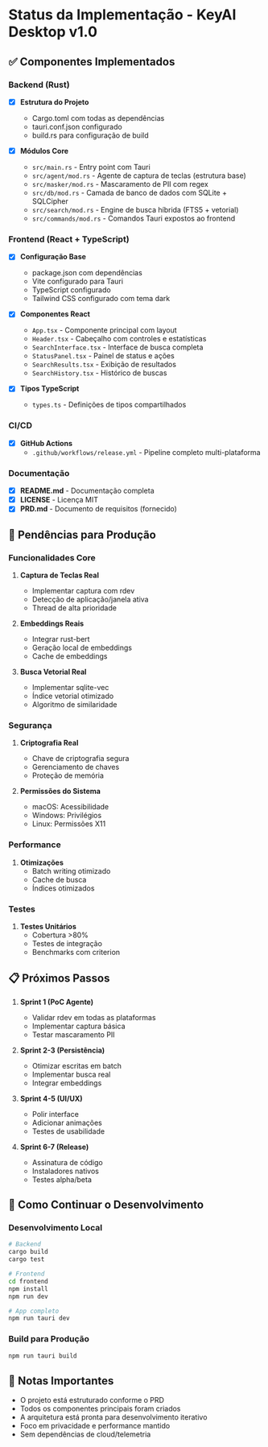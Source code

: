 # Status da Implementação - KeyAI Desktop v1.0

## ✅ Componentes Implementados

### Backend (Rust)
- [x] **Estrutura do Projeto**
  - Cargo.toml com todas as dependências
  - tauri.conf.json configurado
  - build.rs para configuração de build

- [x] **Módulos Core**
  - `src/main.rs` - Entry point com Tauri
  - `src/agent/mod.rs` - Agente de captura de teclas (estrutura base)
  - `src/masker/mod.rs` - Mascaramento de PII com regex
  - `src/db/mod.rs` - Camada de banco de dados com SQLite + SQLCipher
  - `src/search/mod.rs` - Engine de busca híbrida (FTS5 + vetorial)
  - `src/commands/mod.rs` - Comandos Tauri expostos ao frontend

### Frontend (React + TypeScript)
- [x] **Configuração Base**
  - package.json com dependências
  - Vite configurado para Tauri
  - TypeScript configurado
  - Tailwind CSS configurado com tema dark

- [x] **Componentes React**
  - `App.tsx` - Componente principal com layout
  - `Header.tsx` - Cabeçalho com controles e estatísticas
  - `SearchInterface.tsx` - Interface de busca completa
  - `StatusPanel.tsx` - Painel de status e ações
  - `SearchResults.tsx` - Exibição de resultados
  - `SearchHistory.tsx` - Histórico de buscas

- [x] **Tipos TypeScript**
  - `types.ts` - Definições de tipos compartilhados

### CI/CD
- [x] **GitHub Actions**
  - `.github/workflows/release.yml` - Pipeline completo multi-plataforma

### Documentação
- [x] **README.md** - Documentação completa
- [x] **LICENSE** - Licença MIT
- [x] **PRD.md** - Documento de requisitos (fornecido)

## 🚧 Pendências para Produção

### Funcionalidades Core
1. **Captura de Teclas Real**
   - Implementar captura com rdev
   - Detecção de aplicação/janela ativa
   - Thread de alta prioridade

2. **Embeddings Reais**
   - Integrar rust-bert
   - Geração local de embeddings
   - Cache de embeddings

3. **Busca Vetorial Real**
   - Implementar sqlite-vec
   - Índice vetorial otimizado
   - Algoritmo de similaridade

### Segurança
1. **Criptografia Real**
   - Chave de criptografia segura
   - Gerenciamento de chaves
   - Proteção de memória

2. **Permissões do Sistema**
   - macOS: Acessibilidade
   - Windows: Privilégios
   - Linux: Permissões X11

### Performance
1. **Otimizações**
   - Batch writing otimizado
   - Cache de busca
   - Índices otimizados

### Testes
1. **Testes Unitários**
   - Cobertura >80%
   - Testes de integração
   - Benchmarks com criterion

## 📋 Próximos Passos

1. **Sprint 1 (PoC Agente)**
   - Validar rdev em todas as plataformas
   - Implementar captura básica
   - Testar mascaramento PII

2. **Sprint 2-3 (Persistência)**
   - Otimizar escritas em batch
   - Implementar busca real
   - Integrar embeddings

3. **Sprint 4-5 (UI/UX)**
   - Polir interface
   - Adicionar animações
   - Testes de usabilidade

4. **Sprint 6-7 (Release)**
   - Assinatura de código
   - Instaladores nativos
   - Testes alpha/beta

## 🔧 Como Continuar o Desenvolvimento

### Desenvolvimento Local
```bash
# Backend
cargo build
cargo test

# Frontend
cd frontend
npm install
npm run dev

# App completo
npm run tauri dev
```

### Build para Produção
```bash
npm run tauri build
```

## 📝 Notas Importantes

- O projeto está estruturado conforme o PRD
- Todos os componentes principais foram criados
- A arquitetura está pronta para desenvolvimento iterativo
- Foco em privacidade e performance mantido
- Sem dependências de cloud/telemetria 